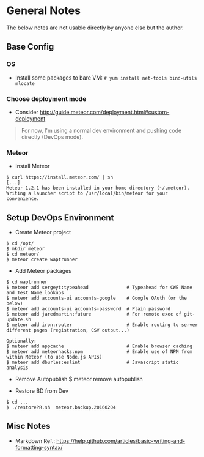 # General Notes

The below notes are not usable directly by anyone else but the author.

## Base Config

### OS
* Install some packages to bare VM: `# yum install net-tools bind-utils mlocate`

### Choose deployment mode
* Consider http://guide.meteor.com/deployment.html#custom-deployment

> For now, I'm using a normal dev environment and pushing code directly (DevOps mode).


### Meteor

* Install Meteor
```
$ curl https://install.meteor.com/ | sh
[...]
Meteor 1.2.1 has been installed in your home directory (~/.meteor).
Writing a launcher script to /usr/local/bin/meteor for your convenience.
```

## Setup DevOps Environment

* Create Meteor project
```
$ cd /opt/
$ mkdir meteor
$ cd meteor/
$ meteor create waptrunner
```

* Add Meteor packages
```
$ cd waptrunner
$ meteor add sergeyt:typeahead              # Typeahead for CWE Name and Test Name lookups
$ meteor add accounts-ui accounts-google    # Google OAuth (or the below)
$ meteor add accounts-ui accounts-password  # Plain password
$ meteor add jaredmartin:future             # For remote exec of git-update.sh
$ meteor add iron:router                    # Enable routing to server different pages (registration, CSV output...)

Optionally:
$ meteor add appcache                       # Enable browser caching 
$ meteor add meteorhacks:npm                # Enable use of NPM from within Meteor (to use Node.js APIs)
$ meteor add dburles:eslint                 # Javascript static analysis
```

* Remove Autopublish
$ meteor remove autopublish

* Restore BD from Dev
```
$ cd ...
$ ./restorePR.sh  meteor.backup.20160204
```

## Misc Notes
* Markdown Ref.: https://help.github.com/articles/basic-writing-and-formatting-syntax/

